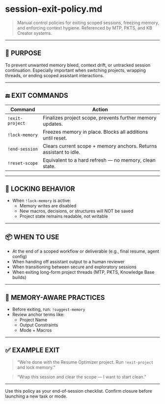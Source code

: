 # session-exit-policy.md

> Manual control policies for exiting scoped sessions, freezing memory, and enforcing context hygiene. Referenced by MTP, PKTS, and KB Creator systems.

---

## 🎯 PURPOSE
To prevent unwanted memory bleed, context drift, or untracked session continuation. Especially important when switching projects, wrapping threads, or ending scoped assistant interactions.

---

## 🔚 EXIT COMMANDS

| Command           | Action                                                             |
|-------------------|---------------------------------------------------------------------|
| `!exit-project`   | Finalizes project scope, prevents further memory updates.          |
| `!lock-memory`    | Freezes memory in place. Blocks all additions until reset.         |
| `!end-session`    | Clears current scope + memory anchors. Returns assistant to idle.  |
| `!reset-scope`    | Equivalent to a hard refresh — no memory, clean state.             |

---

## 🔐 LOCKING BEHAVIOR
- When `!lock-memory` is active:
  - Memory writes are disabled
  - New macros, decisions, or structures will NOT be saved
  - Project state remains readable, not writable

---

## 📦 WHEN TO USE
- At the end of a scoped workflow or deliverable (e.g., final resume, agent config)
- When handing off assistant output to a human reviewer
- When transitioning between secure and exploratory sessions
- When exiting long-form project threads (MTP, PKTS, Knowledge Base builds)

---

## 🧠 MEMORY-AWARE PRACTICES
- Before exiting, run: `!suggest-memory`
- Review anchor terms like:
  - Project Name
  - Output Constraints
  - Mode + Macros

---

## ✅ EXAMPLE EXIT
> “We’re done with the Resume Optimizer project. Run `!exit-project` and lock memory.”

> “Wrap this session and clear the scope — I want to start clean.”

---

Use this policy as your end-of-session checklist. Confirm closure before launching a new task or mode.
